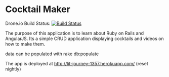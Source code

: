 Cocktail Maker
====================


Drone.io Build Status: [![Build Status](https://drone.io/github.com/mikeyb555/angular_muckaround/status.png)](https://drone.io/github.com/mikeyb555/angular_muckaround/latest)

The purpose of this application is to learn about Ruby on Rails and AngularJS. Its a simple CRUD application displaying cocktails and videos on how to make them.

data can be populated with rake db:populate

The app is deployed at http://lit-journey-1357.herokuapp.com/ (reset nightly)


